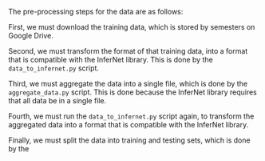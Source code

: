 The pre-processing steps for the data are as follows:

First, we must download the training data, which is stored by semesters on Google Drive.

Second, we must transform the format of that training data, into a format that is compatible 
with the InferNet library. This is done by the `data_to_infernet.py` script.

Third, we must aggregate the data into a single file, which is done by the `aggregate_data.py` 
script. This is done because the InferNet library requires that all data be in a single file.

Fourth, we must run the `data_to_infernet.py` script again, to transform the aggregated data
into a format that is compatible with the InferNet library.

Finally, we must split the data into training and testing sets, which is done by the